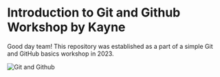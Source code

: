 # Introduction to Git and Github Workshop by Kayne

Good day team! This repository was established as a part of a simple Git and GitHub basics workshop in 2023.

![Git and Github](https://github.com/kayndrigs/Git-and-Github-Workshop/assets/103131412/653565c2-cb3e-45a8-99c5-b4fad1aae464)
